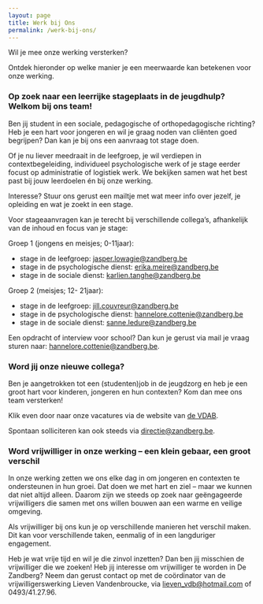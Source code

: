 ```yaml
---
layout: page
title: Werk bij Ons
permalink: /werk-bij-ons/
---
```


Wil je mee onze werking versterken?

Ontdek hieronder op welke manier je een meerwaarde kan betekenen voor onze werking.

### Op zoek naar een leerrijke stageplaats in de jeugdhulp? Welkom bij ons team!

Ben jij student in een sociale, pedagogische of orthopedagogische richting? Heb je een hart voor jongeren en wil je graag noden van cliënten goed begrijpen? Dan kan je bij ons een aanvraag tot stage doen.

Of je nu liever meedraait in de leefgroep, je wil verdiepen in contextbegeleiding, individueel psychologische werk of je stage eerder focust op administratie of logistiek werk. We bekijken samen wat het best past bij jouw leerdoelen én bij onze werking.

Interesse? Stuur ons gerust een mailtje met wat meer info over jezelf, je opleiding en wat je zoekt in een stage.

Voor stageaanvragen kan je terecht bij verschillende collega’s, afhankelijk van de inhoud en focus van je stage:

Groep 1 (jongens en meisjes; 0-11jaar):

- stage in de leefgroep: <jasper.lowagie@zandberg.be>
- stage in de psychologische dienst: <erika.meire@zandberg.be>
- stage in de sociale dienst: <karlien.tanghe@zandberg.be>

Groep 2 (meisjes; 12- 21jaar):

- stage in de leefgroep: <jill.couvreur@zandberg.be>
- stage in de psychologische dienst: <hannelore.cottenie@zandberg.be>
- stage in de sociale dienst: <sanne.ledure@zandberg.be>

Een opdracht of interview voor school? Dan kun je gerust via mail je vraag sturen naar: [hannelore.cottenie@zandberg.be](mailto:hannelore.cottenie@zandberg.be).

### Word jij onze nieuwe collega?

Ben je aangetrokken tot een (studenten)job in de jeugdzorg en heb je een groot hart voor kinderen, jongeren en hun contexten? Kom dan mee ons team versterken!

Klik even door naar onze vacatures via de website van [de VDAB](https://www.vdab.be/vindeenjob/vacatures?trefwoord=OOOC%20DE%20ZANDBERG&sort=standaard).

Spontaan solliciteren kan ook steeds via <directie@zandberg.be>.

### Word vrijwilliger in onze werking – een klein gebaar, een groot verschil

In onze werking zetten we ons elke dag in om jongeren en contexten te ondersteunen in hun groei. Dat doen we met hart en ziel – maar we kunnen dat niet altijd alleen. Daarom zijn we steeds op zoek naar geëngageerde vrijwilligers die samen met ons willen bouwen aan een warme en veilige omgeving.

Als vrijwilliger bij ons kun je op verschillende manieren het verschil maken. Dit kan voor verschillende taken, eenmalig of in een langduriger engagement.

Heb je wat vrije tijd en wil je die zinvol inzetten? Dan ben jij misschien de vrijwilliger die we zoeken!
Heb jij interesse om vrijwilliger te worden in De Zandberg? Neem dan gerust contact op met de coördinator van de vrijwilligerswerking Lieven Vandenbroucke, via <lieven_vdb@hotmail.com> of 0493/41.27.96.
